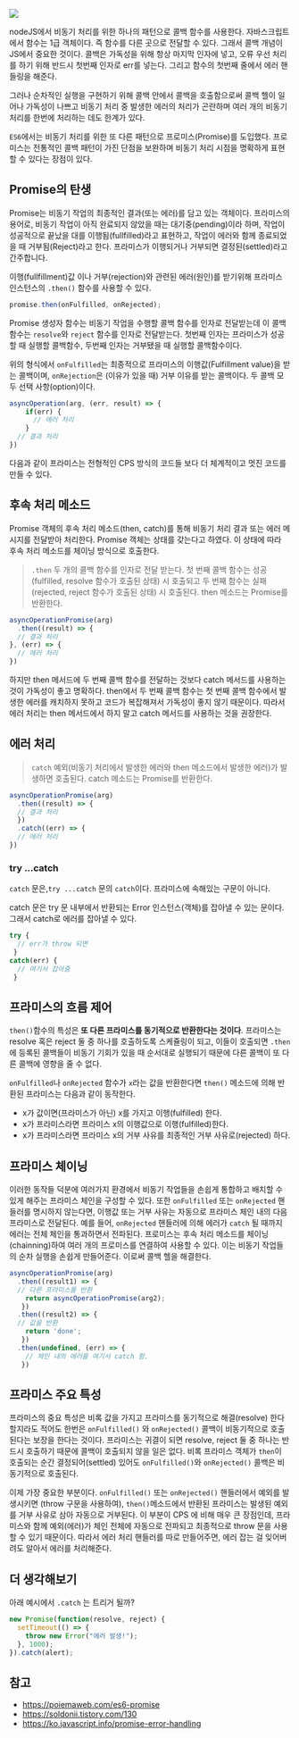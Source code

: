![](https://images.velog.io/images/usreon/post/a2970ad5-2449-47dd-bc6b-3ca00b040f89/image%20(3).png)

nodeJS에서 비동기 처리를 위한 하나의 패턴으로 콜백 함수를 사용한다. 자바스크립트에서 함수는 1급 객체이다. 즉 함수를 다른 곳으로 전달할 수 있다. 그래서 콜백 개념이 JS에서 중요한 것이다. 콜백은 가독성을 위해 항상 마지막 인자에 넣고, 오류 우선 처리를 하기 위해 반드시 첫번째 인자로 err를 넣는다. 그리고 함수의 첫번째 줄에서 에러 핸들링을 해준다. 

그러나 순차적인 실행을 구현하기 위해 콜백 안에서 콜백을 호출함으로써 콜백 헬이 일어나 가독성이 나쁘고 비동기 처리 중 발생한 에러의 처리가 곤란하며 여러 개의 비동기 처리를 한번에 처리하는 데도 한계가 있다.

`ES6`에서는 비동기 처리를 위한 또 다른 패턴으로 프로미스(Promise)를 도입했다. 프로미스는 전통적인 콜백 패턴이 가진 단점을 보완하며 비동기 처리 시점을 명확하게 표현할 수 있다는 장점이 있다.



## Promise의 탄생

Promise는 비동기 작업의 최종적인 결과(또는 에러)를 담고 있는 객체이다. 프라미스의 용어로, 비동기 작업이 아직 완료되지 않았을 때는 대기중(pending)이라 하며, 작업이 성공적으로 끝났을 대를 이행됨(fullfilled)라고 표현하고, 작업이 에러와 함께 종료되었을 때 거부됨(Reject)라고 한다. 프라미스가 이행되거나 거부되면 결정된(settled)라고 간주합니다.

이행(fullfillment)값 이나 거부(rejection)와 관련된 에러(원인)를 받기위해 프라미스 인스턴스의 `.then()` 함수를 사용할 수 있다.

```js
promise.then(onFulfilled, onRejected);
```
Promise 생성자 함수는 비동기 작업을 수행할 콜백 함수를 인자로 전달받는데 이 콜백 함수는 `resolve`와 `reject` 함수를 인자로 전달받는다. 첫번째 인자는 프라미스가 성공할 때 실행할 콜백함수, 두번째 인자는 거부됐을 때 실행할 콜백함수이다.

위의 형식에서 `onFulfilled`는 최종적으로 프라미스의 이행값(Fulfillment value)을 받는 콜백이며, `onRejection`은 (이유가 있을 때) 거부 이유를 받는 콜백이다. 두 콜백 모두 선택 사항(option)이다. 

```js
asyncOperation(arg, (err, result) => {
	if(err) {
      // 에러 처리
    }
  // 결과 처리
})
```



다음과 같이 프라미스는 전형적인 CPS 방식의 코드들 보다 더 체계적이고 멋진 코드를 만들 수 있다.

## 후속 처리 메소드

Promise 객체의 후속 처리 메소드(then, catch)를 통해 비동기 처리 결과 또는 에러 메시지를 전달받아 처리한다. Promise 객체는 상태를 갖는다고 하였다. 이 상태에 따라 후속 처리 메소드를 체이닝 방식으로 호출한다.


> `.then`
두 개의 콜백 함수를 인자로 전달 받는다. 첫 번째 콜백 함수는 성공(fulfilled, resolve 함수가 호출된 상태) 시 호출되고 두 번째 함수는 실패(rejected, reject 함수가 호출된 상태) 시 호출된다. then 메소드는 Promise를 반환한다.


```js
asyncOperationPromise(arg)
  .then((result) => {
  // 결과 처리
}, (err) => {
  // 에러 처리
})
```

하지만 then 메서드에 두 번째 콜백 함수를 전달하는 것보다 catch 메서드를 사용하는 것이 가독성이 좋고 명확하다. then에서 두 번째 콜백 함수는 첫 번째 콜백 함수에서 발생한 에러를 캐치하지 못하고 코드가 복잡해져서 가독성이 좋지 않기 때문이다. 따라서 에러 처리는 then 메서드에서 하지 말고 catch 메서드를 사용하는 것을 권장한다.

## 에러 처리
> `catch`
예외(비동기 처리에서 발생한 에러와 then 메소드에서 발생한 에러)가 발생하면 호출된다. catch 메소드는 Promise를 반환한다.


```js
asyncOperationPromise(arg)
  .then((result) => {
  // 결과 처리
  }) 
  .catch((err) => {
  // 에러 처리
})
```

### try ...catch 
`catch` 문은,`try ...catch` 문의 `catch`이다. 프라미스에 속해있는 구문이 아니다.

catch 문은 try 문 내부에서 반환되는 Error 인스턴스(객체)를 잡아낼 수 있는 문이다. 그래서 catch로 에러를 잡아낼 수 있다. 

```js
try {
  // err가 throw 되면
 } 
catch(err) {
  // 여기서 잡아줌
 }
```

## 프라미스의 흐름 제어
`then()`함수의 특성은 **또 다른 프라미스를 동기적으로 반환한다는 것이다**. 
프라미스는 resolve 혹은 reject 둘 중 하나를 호출하도록 스케쥴링이 되고, 이들이 호출되면 `.then`에 등록된 콜백들이 비동기 기회가 있을 때 순서대로 실행되기 때문에 다른 콜백이 또 다른 콜백에 영향을 줄 수 없다.

`onFulfilled`나 `onRejected` 함수가 `x`라는 값을 반환한다면 `then()` 메소드에 의해 반환된 프라미스는 다음과 같이 동작한다.

+ x가 값이면(프라미스가 아닌) x를 가지고 이행(fulfilled) 한다. 
+ x가 프라미스라면 프라미스 x의 이행값으로 이행(fulfilled)한다.
+ x가 프라미스라면 프라미스 x의 거부 사유를 최종적인 거부 사유로(rejected) 하다.

## 프라미스 체이닝
이러한 동작들 덕분에 여러가지 환경에서 비동기 작업들을 손쉽게 통합하고 배치할 수 있게 해주는 프라미스 체인을 구성할 수 있다. 또한 `onFulfilled` 또는 `onRejected` 핸들러를 명시하지 않는다면, 이행값 또는 거부 사유는 자동으로 프라미스 체인 내의 다음 프라미스로 전달된다. 예를 들어, `onRejected` 핸들러에 의해 에러가 `catch` 될 때까지 에러는 전체 체인을 통과하면서 전파된다. 프로미스는 후속 처리 메소드를 체이닝(chainning)하여 여러 개의 프로미스를 연결하여 사용할 수 있다. 이는 비동기 작업들의 순차 실행을 손쉽게 만들어준다. 이로써 콜백 헬을 해결한다.


```js
asyncOperationPromise(arg)
  .then((result1) => {
  // 다른 프라미스를 반환
    return asyncOperationPromise(arg2);
   }) 
  .then((result2) => {
  // 값을 반환
    return 'done';
   })
  .then(undefined, (err) => {
    // 체인 내의 에러를 여기서 catch 함.
   })
```

## 프라미스 주요 특성
프라미스의 중요 특성은 비록 값을 가지고 프라미스를 동기적으로 해결(resolve) 한다 할지라도 적어도 한번은 `onFulfilled()` 와 `onRejected()` 콜백이 비동기적으로 호출된다는 보장을 한다는 것이다. 프라미스는 귀결이 되면 resolve, reject 둘 중 하나는 반드시 호출하기 때문에 콜백이 호출되지 않을 일은 없다. 비록 프라미스 객체가 `then`이 호출되는 순간 결정되어(settled) 있어도 `onFulfilled()`와 `onRejected()` 콜백은 비동기적으로 호출된다. 

이제 가장 중요한 부분이다. `onFulfilled()` 또는 `onRejected()` 핸들러에서 예외를 발생시키면 (throw 구문을 사용하여), `then()`메소드에서 반환된 프라미스는 발생된 예외를 거부 사유로 삼아 자동으로 거부된다. 이 부분이 CPS 에 비해 매우 큰 장점인데, 프라미스와 함께 예외(에러)가 체인 전체에 자동으로 전파되고 최종적으로 throw 문을 사용할 수 있기 때문이다. 따라서 에러 처리 핸들러를 따로 만들어주면, 에러 잡는 걸 잊어버려도 알아서 에러를 처리해준다.

## 더 생각해보기
아래 예시에서 `.catch` 는 트리거 될까? 
```js
new Promise(function(resolve, reject) {
  setTimeout(() => {
    throw new Error("에러 발생!");
  }, 1000);
}).catch(alert);
```


## 참고
+ https://poiemaweb.com/es6-promise
+ https://soldonii.tistory.com/130
+ https://ko.javascript.info/promise-error-handling